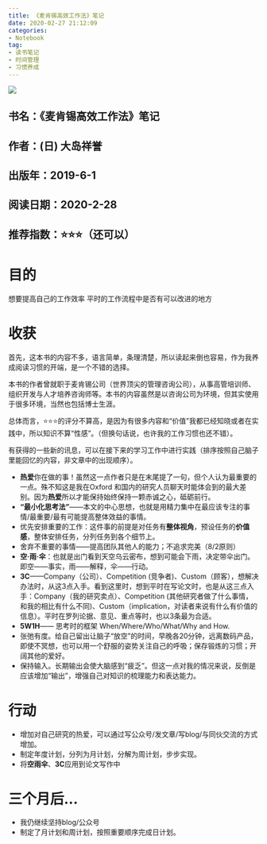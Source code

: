 ```yaml
---
title: 《麦肯锡高效工作法》笔记
date: 2020-02-27 21:12:09
categories:
- Notebook
tag:
- 读书笔记
- 时间管理
- 习惯养成
--- 
```


![](https://tva1.sinaimg.cn/large/00831rSTgy1gcc7dq2bzfj30go0nc42o.jpg)


## 书名：《麦肯锡高效工作法》笔记
## 作者：(日) 大岛祥誉
## 出版年：2019-6-1
## 阅读日期：2020-2-28
## 推荐指数：⭐️⭐️⭐️（还可以）

# 目的
想要提高自己的工作效率
平时的工作流程中是否有可以改进的地方

# 收获
首先，这本书的内容不多，语言简单，条理清楚，所以读起来倒也容易，作为我养成阅读习惯的开端，是一个不错的选择。

本书的作者曾就职于麦肯锡公司（世界顶尖的管理咨询公司），从事高管培训师、组织开发与人才培养咨询师等。本书的内容虽然是以咨询公司为环境，但其实使用于很多环境，当然也包括博士生涯。

总体而言，⭐️⭐️⭐️的评分不算高，是因为有很多内容和“价值”我都已经知晓或者在实践中，所以知识不算“性感”。（但换句话说，也许我的工作习惯也还不错）。

有获得的一些新的讯息，可以在接下来的学习工作中进行实践（排序按照自己脑子里能回忆的内容，非文章中的出现顺序）。

- **热爱**你在做的事！虽然这一点作者只是在末尾提了一句，但个人认为最重要的一点。殊不知这是我在Oxford 和国内的研究人员聊天时能体会到的最大差别。因为**热爱**所以才能保持始终保持一颗赤诚之心，砥砺前行。
- **“最小化思考法”**——本文的中心思想，也就是用精力集中在最应该专注的事情/最重要/最有可能提高整体效益的事情。
- 优先安排重要的工作：这件事的前提是对任务有**整体视角**，预设任务的**价值感**，整体安排任务，分列任务到各个细节上。
- 舍弃不重要的事情——提高团队其他人的能力；不追求完美（8/2原则）
- **空·雨·伞**：也就是出门看到天空乌云密布，想到可能会下雨，决定带伞出门。即空——事实，雨——解释，伞——行动。
- **3C**——Company（公司）、Competition (竞争者)、Custom（顾客），想解决办法时，从这3点入手。看到这里时，想到平时在写论文时，也是从这三点入手：Company（我的研究卖点）、Competition (其他研究者做了什么事情，和我的相比有什么不同)、Custom（implication，对读者来说有什么有价值的信息）。平时在罗列论据、意见、重点等时，也以3条最为合适。
- **5W1H**—— 思考时的框架 When/Where/Who/What/Why and How.
- 张弛有度。给自己留出让脑子“放空”的时间，早晚各20分钟，远离数码产品，即使不冥想，也可以用一个舒服的姿势关注自己的呼吸；保存锻炼的习惯；开阔其他的爱好。
- 保持输入。长期输出会使大脑感到“疲乏”。但这一点对我的情况来说，反倒是应该增加“输出”，增强自己对知识的梳理能力和表达能力。

# 行动
- 增加对自己研究的热爱，可以通过写公众号/发文章/写blog/与同伙交流的方式增加。
- 制定年度计划，分列为月计划，分解为周计划，步步实现。
- 将**空雨伞**、**3C**应用到论文写作中

# 三个月后…
- 我仍继续坚持blog/公众号
- 制定了月计划和周计划，按照重要顺序完成日计划。

